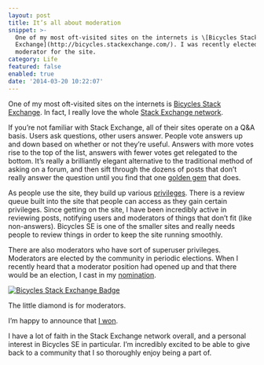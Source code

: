 ```yaml
---
layout: post
title: It’s all about moderation
snippet: >-
  One of my most oft-visited sites on the internets is \[Bicycles Stack
  Exchange](http://bicycles.stackexchange.com/). I was recently elected to be a
  moderator for the site.
category: Life
featured: false
enabled: true
date: '2014-03-20 10:22:07'
---
```

One of my most oft-visited sites on the internets is [Bicycles Stack Exchange](http://bicycles.stackexchange.com/). In fact, I really love the whole [Stack Exchange network](http://stackexchange.com/).

If you’re not familiar with Stack Exchange, all of their sites operate on a Q&A basis. Users ask questions, other users answer. People vote answers up and down based on whether or not they’re useful. Answers with more votes rise to the top of the list, answers with fewer votes get relegated to the bottom. It’s really a brilliantly elegant alternative to the traditional method of asking on a forum, and then sift through the dozens of posts that don’t really answer the question until you find that one [golden gem](https://www.google.com/search?q=define+mixed+metaphor&oq=define+mixed+metaphor&aqs=chrome.0.57.3682j0&sourceid=chrome&ie=UTF-8) that does.

As people use the site, they build up various [privileges](http://bicycles.stackexchange.com/help/privileges). There is a review queue built into the site that people can access as they gain certain privileges. Since getting on the site, I have been incredibly active in reviewing posts, notifying users and moderators of things that don’t fit (like non-answers). Bicycles SE is one of the smaller sites and really needs people to review things in order to keep the site running smoothly.

There are also moderators who have sort of superuser privileges. Moderators are elected by the community in periodic elections. When I recently heard that a moderator position had opened up and that there would be an election, I cast in my [nomination](http://bicycles.stackexchange.com/election/2#post-20533).

[![Bicycles Stack Exchange Badge](https://bicycles.stackexchange.com/users/flair/4239.png)](https://bicycles.stackexchange.com/users/4239/jimirings)

The little diamond is for moderators.

I’m happy to announce that [I won](http://meta.bicycles.stackexchange.com/questions/904/2014-community-moderator-election-results?cb=1).

I have a lot of faith in the Stack Exchange network overall, and a personal interest in Bicycles SE in particular. I’m incredibly excited to be able to give back to a community that I so thoroughly enjoy being a part of.
